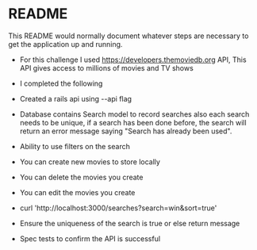 # README

This README would normally document whatever steps are necessary to get the
application up and running.

* For this challenge I used https://developers.themoviedb.org API, This API gives access to millions of movies and TV shows

* I completed the following

* Created a rails api using --api flag
* Database contains Search model to record searches also each search needs to be unique, if a search has been done before, the search will return an error message saying "Search has already been used".
* Ability to use filters on the search
* You can create new movies to store locally
* You can delete the movies you create
* You can edit the movies you create

* curl 'http://localhost:3000/searches?search=win&sort=true'

* Ensure the uniqueness of the search is true or else return message



* Spec tests to confirm the API is successful

